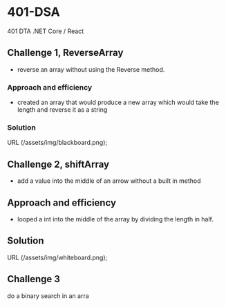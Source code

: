 # 401-DSA
401 DTA .NET Core / React
## Challenge 1, ReverseArray
  - reverse an array without using the Reverse method.

### Approach and efficiency
  - created an array that would produce a new array which would take the length and reverse it as a string

### Solution
URL (/assets/img/blackboard.png); 

## Challenge 2, shiftArray
  - add a value into the middle of an arrow without a built in method

## Approach and efficiency
  - looped a int into the middle of the array by dividing the length in half.

## Solution
URL (/assets/img/whiteboard.png); 

## Challenge 3
do a binary search in an arra

##
